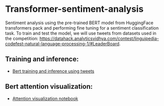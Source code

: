 # Transformer-sentiment-analysis
Sentiment analysis using the pre-trained BERT model from HuggingFace transformers pack and performing fine tuning for a sentiment classification task. To train and test the model, we will use tweets from datasets used in the competition: https://datahack.analyticsvidhya.com/contest/linguipedia-codefest-natural-language-processing-1/#LeaderBoard.

## Training and inference:
- [Bert training and inference using tweets](https://github.com/rodgdutra/transformer-sentiment-analysis/blob/main/transformer_sentiment.ipynb)

## Bert attention visualization:
- [Attention visualization notebook](https://github.com/rodgdutra/transformer-sentiment-analysis/blob/main/transformer_attn_viz.ipynb) 

